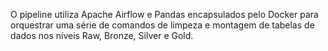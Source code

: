 O pipeline utiliza Apache Airflow e Pandas encapsulados pelo Docker para orquestrar uma série de comandos de limpeza e montagem de tabelas de dados nos níveis Raw, Bronze, Silver e Gold.
